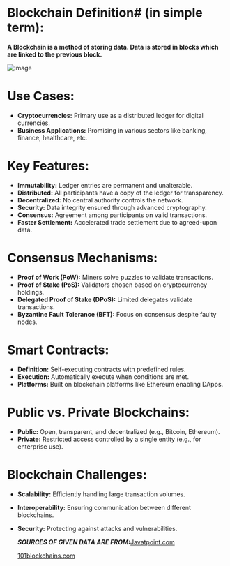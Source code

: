 

# Blockchain Definition# (in simple term):
**A Blockchain is a method of storing data. 
Data is stored in blocks which are linked to the previous block.**


![image](https://github.com/Rjesh2006/Block_chain/assets/143868643/80c4ba3c-d91b-4e4c-981c-4a50b7352bd8)





# Use Cases:
- **Cryptocurrencies:** Primary use as a distributed ledger for digital currencies.
- **Business Applications:** Promising in various sectors like banking, finance, healthcare, etc.

# Key Features:
- **Immutability:** Ledger entries are permanent and unalterable.
- **Distributed:** All participants have a copy of the ledger for transparency.
- **Decentralized:** No central authority controls the network.
- **Security:** Data integrity ensured through advanced cryptography.
- **Consensus:** Agreement among participants on valid transactions.
- **Faster Settlement:** Accelerated trade settlement due to agreed-upon data.

# Consensus Mechanisms:
- **Proof of Work (PoW):** Miners solve puzzles to validate transactions.
- **Proof of Stake (PoS):** Validators chosen based on cryptocurrency holdings.
- **Delegated Proof of Stake (DPoS):** Limited delegates validate transactions.
- **Byzantine Fault Tolerance (BFT):** Focus on consensus despite faulty nodes.

# Smart Contracts:
- **Definition:** Self-executing contracts with predefined rules.
- **Execution:** Automatically execute when conditions are met.
- **Platforms:** Built on blockchain platforms like Ethereum enabling DApps.

# Public vs. Private Blockchains:
- **Public:** Open, transparent, and decentralized (e.g., Bitcoin, Ethereum).
- **Private:** Restricted access controlled by a single entity (e.g., for enterprise use).

# Blockchain Challenges:
- **Scalability:** Efficiently handling large transaction volumes.
- **Interoperability:** Ensuring communication between different blockchains.
- **Security:** Protecting against attacks and vulnerabilities.

  ***SOURCES OF GIVEN DATA ARE FROM:***[Javatpoint.com](https://www.javatpoint.com/blockchain-tutorial)
  
  [101blockchains.com](https://101blockchains.com/blockchain-fundamentals-presentation/)
